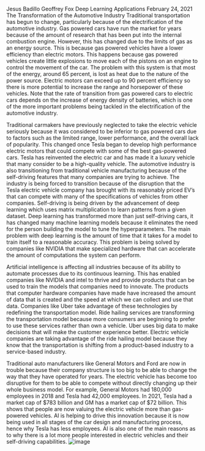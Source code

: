 Jesus Badillo
Geoffrey Fox
Deep Learning Applications
February 24, 2021
 The Transformation of the Automotive Industry
Traditional transportation has begun to change, particularly because of the electrification of the automotive industry. Gas powered cars have run the market for years because of the amount of research that has been put into the internal combustion engine. However, this has changed due to the limits of gas as an energy source. This is because gas powered vehicles have a lower efficiency than electric motors. This happens because gas powered vehicles create little explosions to move each of the pistons on an engine to control the movement of the car. The problem with this system is that most of the energy, around 65 percent, is lost as heat due to the nature of the power source. Electric motors can exceed up to 90 percent efficiency so there is more potential to increase the range and horsepower of these vehicles. Note that the rate of transition from gas powered cars to electric cars depends on the increase of energy density of batteries, which is one of the more important problems being tackled in the electrification of the automotive industry. 

Traditional carmakers have previously neglected to take the electric vehicle seriously because it was considered to be inferior to gas powered cars due to factors such as the limited range, lower performance, and the overall lack of popularity. This changed once Tesla began to develop high performance electric motors that could compete with some of the best gas-powered cars. Tesla has reinvented the electric car and has made it a luxury vehicle that many consider to be a high-quality vehicle. The automotive industry is also transitioning from traditional vehicle manufacturing because of the self-driving features that many companies are trying to achieve. The industry is being forced to transition because of the disruption that the Tesla electric vehicle company has brought with its reasonably priced EV’s that can compete with many of the specifications of vehicles from other companies. Self-driving is being driven by the advancement of deep learning which uses matrix multiplication to learn patterns from a given dataset. Deep learning has transformed more than just self-driving cars, it has changed many machine learning models because it eliminates the need for the person building the model to tune the hyperparameters. The main problem with deep learning is the amount of time that it takes for a model to train itself to a reasonable accuracy. This problem is being solved by companies like NVIDIA that make specialized hardware that can accelerate the amount of computations the system can perform.

Artificial intelligence is affecting all industries because of its ability to automate processes due to its continuous learning. This has enabled companies like NVIDIA and intel to thrive and provide products that can be used to train the models that companies need to innovate. The products that computer hardware companies have made have increased the amount of data that is created and the speed at which we can collect and use that data.  Companies like Uber take advantage of these technologies by redefining the transportation model. Ride hailing services are transforming the transportation model because more consumers are beginning to prefer to use these services rather than own a vehicle. Uber uses big data to make decisions that will make the customer experience better. Electric vehicle companies are taking advantage of the ride hailing model because they know that the transportation is shifting from a product-based industry to a service-based industry.

Traditional auto manufacturers like General Motors and Ford are now in trouble because their company structure is too big to be able to change the way that they have operated for years. The electric vehicle has become too disruptive for them to be able to compete without directly changing up their whole business model. For example, General Motors had 180,000 employees in 2018 and Tesla had 42,000 employees. In 2021, Tesla had a market cap of $783 billion and GM has a market cap of $72 billion. This shows that people are now valuing the electric vehicle more than gas-powered vehicles. AI is helping to drive this innovation because it is now being used in all stages of the car design and manufacturing process, hence why Tesla has less employees. AI is also one of the main reasons as to why there is a lot more people interested in electric vehicles and their self-driving capabilities.
![image](https://user-images.githubusercontent.com/77080949/111853826-f3485880-88f2-11eb-9bc8-d748a517104c.png)
